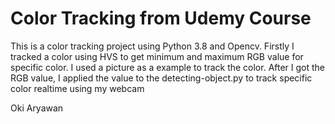 # Color Tracking from Udemy Course

This is a color tracking project using Python 3.8 and Opencv. Firstly I tracked a color using HVS to get minimum and maximum RGB value for specific color. I used a picture as a example to track the color. After I got the RGB value, I applied the value to the detecting-object.py to track specific color realtime using my webcam

Oki Aryawan
